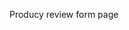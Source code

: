 <!-- Please update value in the {}  -->

Producy review form page

<!-- ## Preview -->
<!--
[Project](https://lustrous-nougat-241673.netlify.app/) -->

<!-- OVERVIEW -->

<!-- ## Overview

![image](https://github.com/thejyotipatel/landing-page-04-tailwand-CSS/assets/66724598/b75b7f9a-7ce4-4a6e-bbda-d8746e6f97f5)

![image](https://github.com/thejyotipatel/landing-page-04-tailwand-CSS/assets/66724598/1a68abe1-86ed-4e37-8b4f-484f563002f8)

### Built With -->
<!--
The following tools are used in the project

- [Vite](https://vitejs.dev/)
- [React](https://react.dev/)
- [TailwindCSS](https://tailwindcss.com/)
- [React-icons](https://react-icons.github.io/react-icons/)

## Here are the steps to run on your system -->

<!-- Example: -->

<!-- To clone and run this application, you'll need [Git](https://git-scm.com) and [Node.js](https://nodejs.org/en/download/) (which comes with [npm](http://npmjs.com)) installed on your computer. From your command line: -->

<!-- ```bash -->
<!-- # Clone this repository -->
<!-- $ git clone https://github.com/thejyotipatel/landing-page-04-tailwand-CSS

# Navigate to the project directory
$ cd landing-page-04-tailwand-CSS

# Install dependencies
$ npm install

# Run the app
$ npm run dev
``` -->

<!-- ## Contact

- Email jyotip99755@gmail.com -->
<!-- - Website [your-website.com](https://{your-web-site-link}) -->
